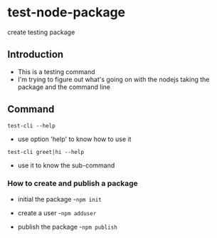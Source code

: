 # test-node-package
create testing package

## Introduction
- This is a testing command
- I'm trying to figure out what's going on with the nodejs taking the package and the command line

## Command
```test-cli --help```
- use option 'help' to know how to use it

```test-cli greet|hi --help```
- use it to know the sub-command

### How to create and publish a package
- initial the package
  -```npm init```

- create a user
  -```npm adduser```

- publish the package
  -```npm publish```